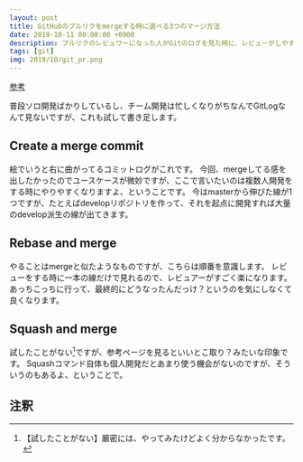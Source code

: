 ```yaml
---
layout: post
title: GitHubのプルリクをmergeする時に選べる3つのマージ方法
date: 2019-10-11 00:00:00 +0900
description: プルリクのレビュワーになった人がGitのログを見た時に、レビューがしやすいかどうかという観点で運用を見つめ直します。
tags: [git]
img: 2019/10/git_pr.png
---
```

[参考](https://qiita.com/ko-he-8/items/94e872f2154829c868df)

普段ソロ開発ばかりしているし、チーム開発は忙しくなりがちなんでGitLogなんて見ないですが、これも試して書き足します。

## Create a merge commit
絵でいうと右に曲がってるコミットログがこれです。
今回、mergeしてる感を出したかったのでユースケースが微妙ですが、ここで言いたいのは複数人開発をする時にやりやすくなりますよ、ということです。
今はmasterから伸びた線が1つですが、たとえばdevelopリポジトリを作って、それを起点に開発すれば大量のdevelop派生の線が出てきます。

## Rebase and merge
やることはmergeと似たようなものですが、こちらは順番を意識します。
レビューをする時に一本の線だけで見れるので、レビュアーがすごく楽になります。
あっちこっちに行って、最終的にどうなったんだっけ？というのを気にしなくて良くなります。

## Squash and merge
試したことがない[^1]ですが、参考ページを見るといいとこ取り？みたいな印象です。
Squashコマンド自体も個人開発だとあまり使う機会がないのですが、そういうのもあるよ、ということで。

## 注釈
[^1]: 【試したことがない】厳密には、やってみたけどよく分からなかったです。
